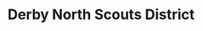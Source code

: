 ---
title: Derby North Scouts District
type: necker
layout: section
publishDate: 2025-07-25T13:00:00Z
params:
  showNecker: double
  rightOuterBorder: tsa-emerald
  leftOuterBorder: tsa-emerald
  rightInnerBorder: tsa-scarlet
  leftInnerBorder: tsa-scarlet
  main: tsa-turquoise
  location: No HQ
  founded: unknown
---